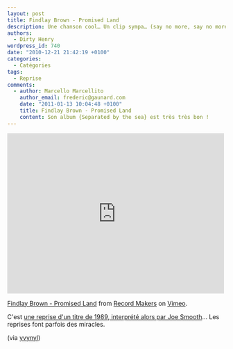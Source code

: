 ```yaml
---
layout: post
title: Findlay Brown - Promised Land
description: Une chanson cool… Un clip sympa… (say no more, say no more)
authors:
  - Dirty Henry
wordpress_id: 740
date: "2010-12-21 21:42:19 +0100"
categories:
  - Catégories
tags:
  - Reprise
comments:
  - author: Marcello Marcellito
    author_email: frederic@gaunard.com
    date: "2011-01-13 10:04:48 +0100"
    title: Findlay Brown - Promised Land
    content: Son album {Separated by the sea} est très très bon !
---
```


<iframe src="http://player.vimeo.com/video/17600023" width="500" height="369" frameborder="0"></iframe><p><a href="http://vimeo.com/17600023">Findlay Brown - Promised Land</a> from <a href="http://vimeo.com/recordmakers">Record Makers</a> on <a href="http://vimeo.com">Vimeo</a>.</p>

C'est
[une reprise d'un titre de 1989, interprété alors par Joe Smooth](http://www.youtube.com/watch?v=ML3w4HIMHpY)…
Les reprises font parfois des miracles.

(via
[yvynyl](http://yvynyl.tumblr.com/post/2350909311/findlay-brown-promised-land-ryan))
